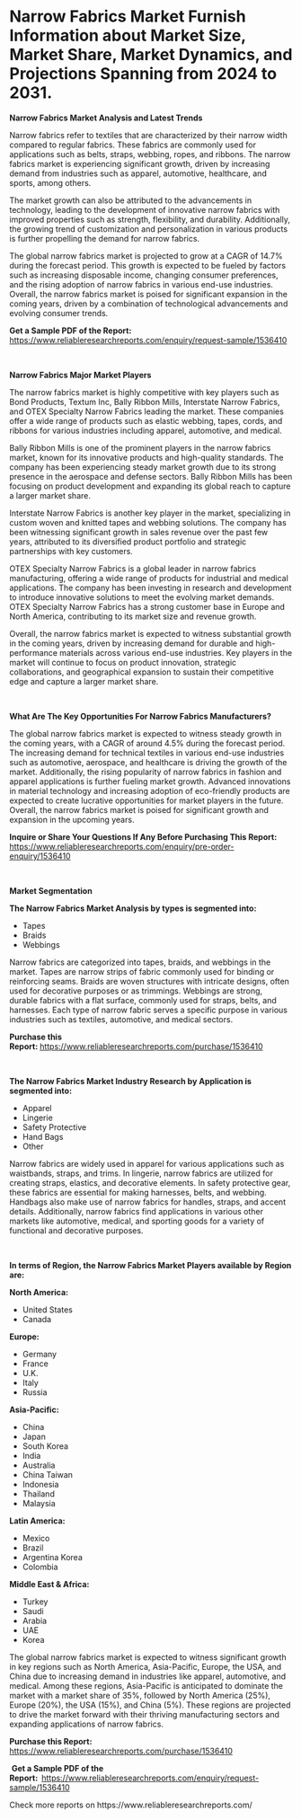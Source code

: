 <p><h1>Narrow Fabrics Market Furnish Information about Market Size, Market Share, Market Dynamics, and Projections Spanning from 2024 to 2031.</h1></p><p><strong>Narrow Fabrics Market Analysis and Latest Trends</strong></p>
<p><p>Narrow fabrics refer to textiles that are characterized by their narrow width compared to regular fabrics. These fabrics are commonly used for applications such as belts, straps, webbing, ropes, and ribbons. The narrow fabrics market is experiencing significant growth, driven by increasing demand from industries such as apparel, automotive, healthcare, and sports, among others.</p><p>The market growth can also be attributed to the advancements in technology, leading to the development of innovative narrow fabrics with improved properties such as strength, flexibility, and durability. Additionally, the growing trend of customization and personalization in various products is further propelling the demand for narrow fabrics.</p><p>The global narrow fabrics market is projected to grow at a CAGR of 14.7% during the forecast period. This growth is expected to be fueled by factors such as increasing disposable income, changing consumer preferences, and the rising adoption of narrow fabrics in various end-use industries. Overall, the narrow fabrics market is poised for significant expansion in the coming years, driven by a combination of technological advancements and evolving consumer trends.</p></p>
<p><strong>Get a Sample PDF of the Report:&nbsp;</strong> <a href="https://www.reliableresearchreports.com/enquiry/request-sample/1536410">https://www.reliableresearchreports.com/enquiry/request-sample/1536410</a></p>
<p>&nbsp;</p>
<p><strong>Narrow Fabrics Major Market Players</strong></p>
<p><p>The narrow fabrics market is highly competitive with key players such as Bond Products, Textum Inc, Bally Ribbon Mills, Interstate Narrow Fabrics, and OTEX Specialty Narrow Fabrics leading the market. These companies offer a wide range of products such as elastic webbing, tapes, cords, and ribbons for various industries including apparel, automotive, and medical.</p><p>Bally Ribbon Mills is one of the prominent players in the narrow fabrics market, known for its innovative products and high-quality standards. The company has been experiencing steady market growth due to its strong presence in the aerospace and defense sectors. Bally Ribbon Mills has been focusing on product development and expanding its global reach to capture a larger market share.</p><p>Interstate Narrow Fabrics is another key player in the market, specializing in custom woven and knitted tapes and webbing solutions. The company has been witnessing significant growth in sales revenue over the past few years, attributed to its diversified product portfolio and strategic partnerships with key customers.</p><p>OTEX Specialty Narrow Fabrics is a global leader in narrow fabrics manufacturing, offering a wide range of products for industrial and medical applications. The company has been investing in research and development to introduce innovative solutions to meet the evolving market demands. OTEX Specialty Narrow Fabrics has a strong customer base in Europe and North America, contributing to its market size and revenue growth.</p><p>Overall, the narrow fabrics market is expected to witness substantial growth in the coming years, driven by increasing demand for durable and high-performance materials across various end-use industries. Key players in the market will continue to focus on product innovation, strategic collaborations, and geographical expansion to sustain their competitive edge and capture a larger market share.</p></p>
<p>&nbsp;</p>
<p><strong>What Are The Key Opportunities For Narrow Fabrics Manufacturers?</strong></p>
<p><p>The global narrow fabrics market is expected to witness steady growth in the coming years, with a CAGR of around 4.5% during the forecast period. The increasing demand for technical textiles in various end-use industries such as automotive, aerospace, and healthcare is driving the growth of the market. Additionally, the rising popularity of narrow fabrics in fashion and apparel applications is further fueling market growth. Advanced innovations in material technology and increasing adoption of eco-friendly products are expected to create lucrative opportunities for market players in the future. Overall, the narrow fabrics market is poised for significant growth and expansion in the upcoming years.</p></p>
<p><strong>Inquire or Share Your Questions If Any Before Purchasing This Report:</strong> <a href="https://www.reliableresearchreports.com/enquiry/pre-order-enquiry/1536410">https://www.reliableresearchreports.com/enquiry/pre-order-enquiry/1536410</a></p>
<p>&nbsp;</p>
<p><strong>Market Segmentation</strong></p>
<p><strong>The Narrow Fabrics Market Analysis by types is segmented into:</strong></p>
<p><ul><li>Tapes</li><li>Braids</li><li>Webbings</li></ul></p>
<p><p>Narrow fabrics are categorized into tapes, braids, and webbings in the market. Tapes are narrow strips of fabric commonly used for binding or reinforcing seams. Braids are woven structures with intricate designs, often used for decorative purposes or as trimmings. Webbings are strong, durable fabrics with a flat surface, commonly used for straps, belts, and harnesses. Each type of narrow fabric serves a specific purpose in various industries such as textiles, automotive, and medical sectors.</p></p>
<p><strong>Purchase this Report:&nbsp;</strong><a href="https://www.reliableresearchreports.com/purchase/1536410">https://www.reliableresearchreports.com/purchase/1536410</a></p>
<p>&nbsp;</p>
<p><strong>The Narrow Fabrics Market Industry Research by Application is segmented into:</strong></p>
<p><ul><li>Apparel</li><li>Lingerie</li><li>Safety Protective</li><li>Hand Bags</li><li>Other</li></ul></p>
<p><p>Narrow fabrics are widely used in apparel for various applications such as waistbands, straps, and trims. In lingerie, narrow fabrics are utilized for creating straps, elastics, and decorative elements. In safety protective gear, these fabrics are essential for making harnesses, belts, and webbing. Handbags also make use of narrow fabrics for handles, straps, and accent details. Additionally, narrow fabrics find applications in various other markets like automotive, medical, and sporting goods for a variety of functional and decorative purposes.</p></p>
<p>&nbsp;</p>
<p><strong>In terms of Region, the Narrow Fabrics Market Players available by Region are:</strong></p>
<p>
    <p> <strong> North America: </strong>
        <ul>
            <li>United States</li>
            <li>Canada</li>
        </ul>
        </p> 
    <p> <strong> Europe: </strong>
        <ul>
            <li>Germany</li>
            <li>France</li>
            <li>U.K.</li>
            <li>Italy</li>
            <li>Russia</li>
        </ul>
        </p> 
    <p> <strong> Asia-Pacific: </strong>
        <ul>
            <li>China</li>
            <li>Japan</li>
            <li>South Korea</li>
            <li>India</li>
            <li>Australia</li>
            <li>China Taiwan</li>
            <li>Indonesia</li>
            <li>Thailand</li>
            <li>Malaysia</li>
        </ul>
        </p> 
    <p> <strong> Latin America: </strong>
        <ul>
            <li>Mexico</li>
            <li>Brazil</li>
            <li>Argentina Korea</li>
            <li>Colombia</li>
        </ul>
        </p> 
    <p> <strong> Middle East & Africa: </strong>
        <ul>
            <li>Turkey</li>
            <li>Saudi</li>
            <li>Arabia</li>
            <li>UAE</li>
            <li>Korea</li>
        </ul>
    </p>
    </p>
<p><p>The global narrow fabrics market is expected to witness significant growth in key regions such as North America, Asia-Pacific, Europe, the USA, and China due to increasing demand in industries like apparel, automotive, and medical. Among these regions, Asia-Pacific is anticipated to dominate the market with a market share of 35%, followed by North America (25%), Europe (20%), the USA (15%), and China (5%). These regions are projected to drive the market forward with their thriving manufacturing sectors and expanding applications of narrow fabrics.</p></p>
<p><strong>Purchase this Report: </strong><a href="https://www.reliableresearchreports.com/purchase/1536410">https://www.reliableresearchreports.com/purchase/1536410</a></p>
<p>&nbsp;<strong>Get a Sample PDF of the Report:&nbsp;&nbsp;</strong><a href="https://www.reliableresearchreports.com/enquiry/request-sample/1536410">https://www.reliableresearchreports.com/enquiry/request-sample/1536410</a></p>
<p><strong></strong></p>
<p>Check more reports on https://www.reliableresearchreports.com/</p>